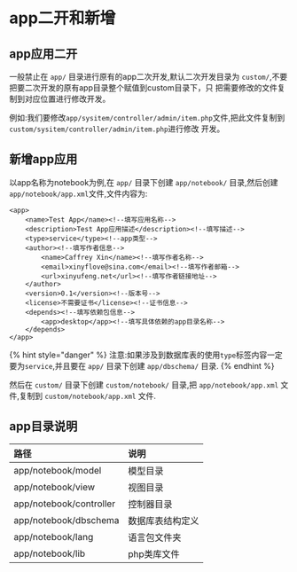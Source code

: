 # app二开和新增

## app应用二开

一般禁止在 `app/` 目录进行原有的app二次开发,默认二次开发目录为 `custom/`,不要把要二次开发的原有app目录整个赋值到custom目录下，只 把需要修改的文件复制到对应位置进行修改开发。

例如:我们要修改`app/sysitem/controller/admin/item.php`文件,把此文件复制到`custom/sysitem/controller/admin/item.php`进行修改 开发。

## 新增app应用

 以app名称为notebook为例,在 `app/` 目录下创建 `app/notebook/` 目录,然后创建 `app/notebook/app.xml`文件,文件内容为:

```text
<app>
    <name>Test App</name><!--填写应用名称-->
    <description>Test App应用描述</description><!--填写描述-->
    <type>service</type><!--app类型-->
    <author><!--填写作者信息-->
        <name>Caffrey Xin</name><!--填写作者名称-->
        <email>xinyflove@sina.com</email><!--填写作者邮箱-->
        <url>xinyufeng.net</url><!--填写作者链接地址-->
    </author>
    <version>0.1</version><!--版本号-->
    <license>不需要证书</license><!--证书信息-->
    <depends><!--填写依赖包信息-->
        <app>desktop</app><!--填写具体依赖的app目录名称-->
    </depends>
</app>
```

{% hint style="danger" %}
注意:如果涉及到数据库表的使用`type`标签内容一定要为`service`,并且要在 `app/` 目录下创建 `app/dbschema/` 目录.
{% endhint %}

然后在 `custom/` 目录下创建 `custom/notebook/` 目录,把 `app/notebook/app.xml` 文件,复制到 `custom/notebook/app.xml` 文件.

## app目录说明

|  路径 |  说明 |
| :--- | :--- |
|  app/notebook/model |  模型目录 |
|  app/notebook/view |  视图目录 |
|  app/notebook/controller |  控制器目录 |
|  app/notebook/dbschema |  数据库表结构定义 |
|  app/notebook/lang |  语言包文件夹 |
|  app/notebook/lib |  php类库文件 |

